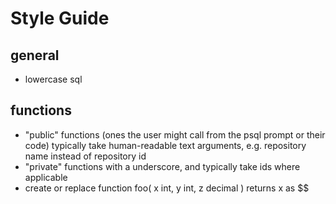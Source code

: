 Style Guide
===========

## general
- lowercase sql


## functions
* "public" functions (ones the user might call from the psql prompt or their
  code) typically take human-readable text arguments, e.g. repository name
  instead of repository id
* "private" functions with a underscore, and typically take ids where applicable
* create or replace function foo( x int, y int, z decimal ) returns x as $$

 
